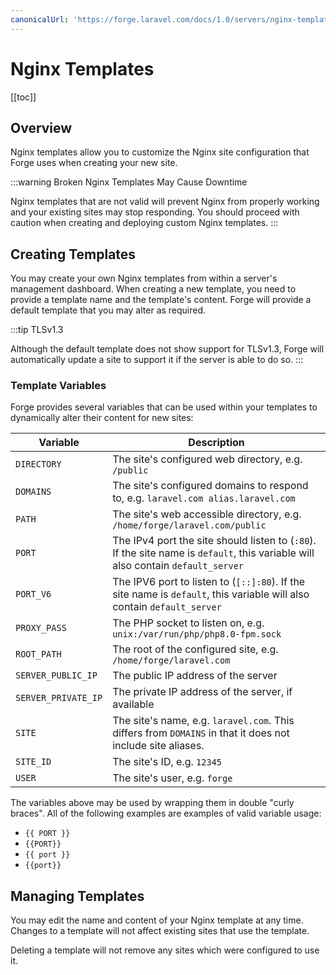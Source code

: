 ```yaml
---
canonicalUrl: 'https://forge.laravel.com/docs/1.0/servers/nginx-templates.html'
---
```

# Nginx Templates

[[toc]]

## Overview

Nginx templates allow you to customize the Nginx site configuration that Forge uses when creating your new site.

:::warning Broken Nginx Templates May Cause Downtime

Nginx templates that are not valid will prevent Nginx from properly working and your existing sites may stop responding. You should proceed with caution when creating and deploying custom Nginx templates.
:::

## Creating Templates

You may create your own Nginx templates from within a server's management dashboard. When creating a new template, you need to provide a template name and the template's content. Forge will provide a default template that you may alter as required.

:::tip TLSv1.3

Although the default template does not show support for TLSv1.3, Forge will automatically update a site to support it if the server is able to do so.
:::

### Template Variables

Forge provides several variables that can be used within your templates to dynamically alter their content for new sites:

| Variable | Description |
| -------- | ----------- |
| `DIRECTORY` | The site's configured web directory, e.g. `/public` |
| `DOMAINS` | The site's configured domains to respond to, e.g. `laravel.com alias.laravel.com` |
| `PATH` | The site's web accessible directory, e.g. `/home/forge/laravel.com/public` |
| `PORT` | The IPv4 port the site should listen to (`:80`). If the site name is `default`, this variable will also contain `default_server` |
| `PORT_V6` | The IPV6 port to listen to (`[::]:80`). If the site name is `default`, this variable will also contain `default_server` |
| `PROXY_PASS` | The PHP socket to listen on, e.g. `unix:/var/run/php/php8.0-fpm.sock` |
| `ROOT_PATH` | The root of the configured site, e.g. `/home/forge/laravel.com` |
| `SERVER_PUBLIC_IP` | The public IP address of the server |
| `SERVER_PRIVATE_IP` | The private IP address of the server, if available |
| `SITE` | The site's name, e.g. `laravel.com`. This differs from `DOMAINS` in that it does not include site aliases. |
| `SITE_ID` | The site's ID, e.g. `12345` |
| `USER` | The site's user, e.g. `forge` |

The variables above may be used by wrapping them in double "curly braces". All of the following examples are examples of valid variable usage:

<div v-pre>

- `{{ PORT }}`
- `{{PORT}}`
- `{{ port }}`
- `{{port}}`

</div>

## Managing Templates

You may edit the name and content of your Nginx template at any time. Changes to a template will not affect existing sites that use the template.

Deleting a template will not remove any sites which were configured to use it.
